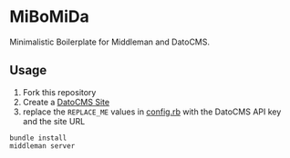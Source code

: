 # MiBoMiDa

Minimalistic Boilerplate for Middleman and DatoCMS.

## Usage

1. Fork this repository
2. Create a [DatoCMS Site](https://www.datocms.com)
3. replace the `REPLACE_ME` values in [config.rb](config.rb) with the DatoCMS API key and the site URL


```
bundle install
middleman server
```
